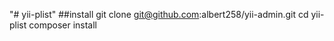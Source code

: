 "# yii-plist" 
##install
    git clone git@github.com:albert258/yii-admin.git
    cd yii-plist
    composer install
